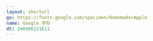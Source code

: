 ```yaml
---
layout: shorturl
go: https://fonts.google.com/specimen/Homemade+Apple
name: Google 字形
dt: 240406231611
---
```


